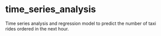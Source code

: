 # time_series_analysis
Time series analysis and regression model to predict the number of taxi rides ordered in the next hour.
